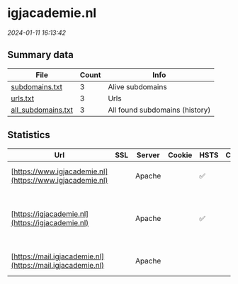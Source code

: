 # igjacademie.nl
*2024-01-11 16:13:42*
## Summary data
| File       | Count | Info |
|------------|-------|------|
|[subdomains.txt](/data/igjacademie.nl/subdomains.txt)|3|Alive subdomains|
|[urls.txt](/data/igjacademie.nl/urls.txt)|3|Urls|
|[all_subdomains.txt](/data/igjacademie.nl/all_subdomains.txt)|3|All found subdomains (history)|
## Statistics
| Url | SSL | Server | Cookie | HSTS | CSP | XFO | XXP | RP | Tech |Title |
|------------|-------|------|------|------|------|------|------|------|------|------|
|[https://www.igjacademie.nl](https://www.igjacademie.nl)| |Apache| |:white_check_mark: | | :white_check_mark: | :white_check_mark: | :white_check_mark: |Apache HTTP Server|301 Moved Perman...|
|[https://igjacademie.nl](https://igjacademie.nl)| |Apache| |:white_check_mark: | | :white_check_mark: | :white_check_mark: | :white_check_mark: |Apache HTTP Server HSTS Moodle PHP|Doorverwijspagin...|
|[https://mail.igjacademie.nl](https://mail.igjacademie.nl)| |Apache| | | | | | :white_check_mark: |Apache HTTP Server|Landingspagina A...|